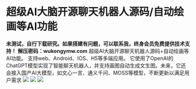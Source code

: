 # 超级AI大脑开源聊天机器人源码/自动绘画等AI功能

**未测试，自行下载研究。如果搭建有问题，可以联系我，终身会员免费提供技术支持！**
**解压密码：wukongymw.com**
超级AI大脑开源聊天机器人源码+自动绘画等AI功能。
支持web、Android、IOS、H5等多端应用。
它使用了OpenAI的ChatGPT模型实现了智能聊天机器人，并支持画图自动生成文生图。未来，它还会接入国产AI大模型，如文心一言、通义千问、MOSS等模型，不断更新以满足用户需求
[![](https://wukongymw.com/wp-content/uploads/2023/06/1687360077-60a7c2f0c3ef085.webp)](https://wukongymw.com/wp-content/uploads/2023/06/1687360077-60a7c2f0c3ef085.webp)
[![](https://wukongymw.com/wp-content/uploads/2023/06/1687360077-62339d87ddc25cf.webp)](https://wukongymw.com/wp-content/uploads/2023/06/1687360077-62339d87ddc25cf.webp)
[![](https://wukongymw.com/wp-content/uploads/2023/06/1687360076-3b61404ba856033.webp)](https://wukongymw.com/wp-content/uploads/2023/06/1687360076-3b61404ba856033.webp)